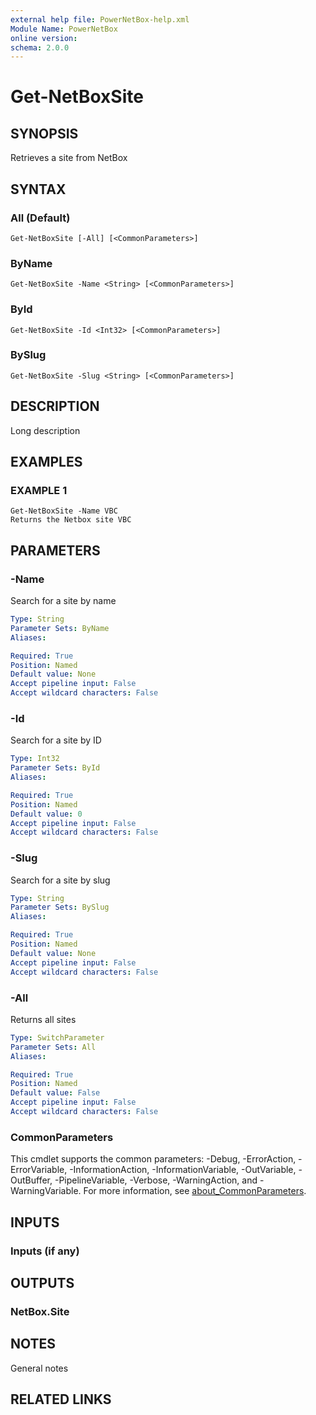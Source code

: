 ```yaml
---
external help file: PowerNetBox-help.xml
Module Name: PowerNetBox
online version:
schema: 2.0.0
---
```


# Get-NetBoxSite

## SYNOPSIS
Retrieves a site from NetBox

## SYNTAX

### All (Default)
```
Get-NetBoxSite [-All] [<CommonParameters>]
```

### ByName
```
Get-NetBoxSite -Name <String> [<CommonParameters>]
```

### ById
```
Get-NetBoxSite -Id <Int32> [<CommonParameters>]
```

### BySlug
```
Get-NetBoxSite -Slug <String> [<CommonParameters>]
```

## DESCRIPTION
Long description

## EXAMPLES

### EXAMPLE 1
```
Get-NetBoxSite -Name VBC
Returns the Netbox site VBC
```

## PARAMETERS

### -Name
Search for a site by name

```yaml
Type: String
Parameter Sets: ByName
Aliases:

Required: True
Position: Named
Default value: None
Accept pipeline input: False
Accept wildcard characters: False
```

### -Id
Search for a site by ID

```yaml
Type: Int32
Parameter Sets: ById
Aliases:

Required: True
Position: Named
Default value: 0
Accept pipeline input: False
Accept wildcard characters: False
```

### -Slug
Search for a site by slug

```yaml
Type: String
Parameter Sets: BySlug
Aliases:

Required: True
Position: Named
Default value: None
Accept pipeline input: False
Accept wildcard characters: False
```

### -All
Returns all sites

```yaml
Type: SwitchParameter
Parameter Sets: All
Aliases:

Required: True
Position: Named
Default value: False
Accept pipeline input: False
Accept wildcard characters: False
```

### CommonParameters
This cmdlet supports the common parameters: -Debug, -ErrorAction, -ErrorVariable, -InformationAction, -InformationVariable, -OutVariable, -OutBuffer, -PipelineVariable, -Verbose, -WarningAction, and -WarningVariable. For more information, see [about_CommonParameters](http://go.microsoft.com/fwlink/?LinkID=113216).

## INPUTS

### Inputs (if any)
## OUTPUTS

### NetBox.Site
## NOTES
General notes

## RELATED LINKS
